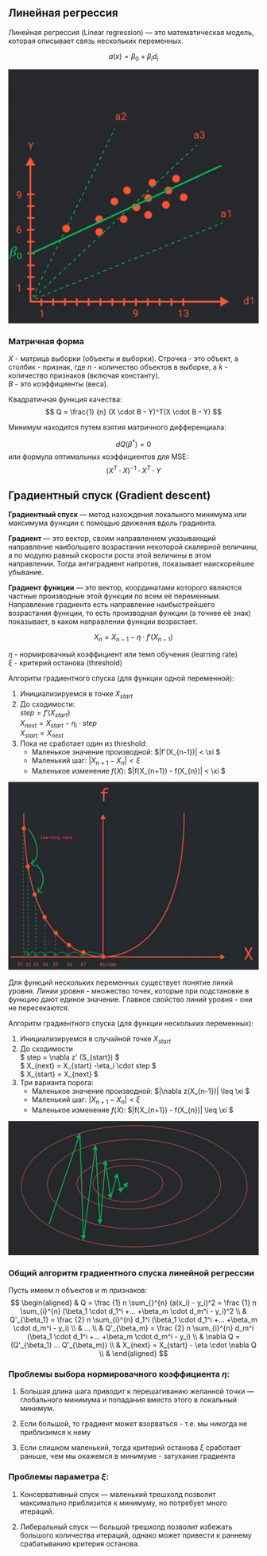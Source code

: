 ## Линейная регрессия

Линейная регрессия (Linear regression) — это математическая модель, которая описывает связь нескольких переменных.

$$
a(x) = \beta_0 + \beta_i d_i
$$

![img.png](img/img05.png)

### Матричная форма

$X$ - матрица выборки (объекты и выборки). Строчка - это объект, а столбик - признак, где $n$ - количество объектов в
выборке, а $k$ - количество признаков (включая константу).  
$B$ - это коэффициенты (веса).

Квадратичная функция качества:
$$
Q = \frac{1} {n} (X \cdot B - Y)^T(X \cdot B - Y)
$$

Минимум находится путем взятия матричного дифференциала:

$$
dQ(\beta^*) = 0
$$
или формула оптимальных коэффициентов для MSE:
$$
(X^T \cdot X)^{-1} \cdot X^T \cdot Y
$$

## Градиентный спуск (Gradient descent)

**Градиентный спуск** — метод нахождения локального минимума или максимума функции с помощью движения вдоль градиента.

**Градиент** — это вектор, своим направлением указывающий направление наибольшего возрастания некоторой скалярной
величины, а по модулю равный скорости роста этой величины в этом направлении. Тогда антиградиент напротив, показывает
наискорейшее убывание.

**Градиент функции** — это вектор, координатами которого являются частные производные этой функции по всем её
переменным.
Направление градиента есть направление наибыстрейшего возрастания функции, то есть производная функции (а точнее её
знак) показывает, в каком направлении функции возрастает.

$$
X_n = X_{n-1} - \eta \cdot f'(X_{n-1})
$$

$\eta$ - нормировачный коэффициент или темп обучения (learning rate)   
$\xi$ - критерий останова (threshold)

Алгоритм градиентного спуска (для функции одной переменной):

1. Инициализируемся в точке $X_{start}$
2. До сходимости:  
   $step = f'(X_{start})$  
   $X_{next} = X_{start} -\eta_i \cdot step$  
   $X_{start} = X_{next}$
3. Пока не сработает один из threshold:
    - Маленькое значение производной: $|f'(X_{n-1})| < \xi $
    - Маленький шаг: $|X_{n+1} - X_{n}| < \xi$
    - Маленькое изменение $f(X)$: $|f(X_{n+1}) - f(X_{n})| < \xi $

![img.png](img/img06.png)

Для функций нескольких переменных существует понятие линий уровня. _Линии уровня_ - множество точек, которые при
подстановке в функцию дают единое значение. Главное свойство линий уровня - они не пересекаются.

Алгоритм градиентного спуска (для функции нескольких переменных):

1. Инициализируемся в случайной точке $X_{start}$
2. До сходимости  
   $ step = \nabla z' (S_{start}) $  
   $ X_{next} = X_{start} -\eta_i \cdot step $  
   $ X_{start} = X_{next} $
3. Три варианта порога:
    - Маленькое значение производной: $|\nabla z(X_{n-1})| \leq \xi $
    - Маленький шаг: $|X_{n+1} - X_{n}| < \xi$
    - Маленькое изменение $f(X)$: $|f(X_{n+1}) - f(X_{n})| \leq \xi $

![img.png](img/img07.png)

### Общий алгоритм градиентного спуска линейной регрессии

Пусть имеем n объектов и m признаков:  
$$
\begin{aligned} &
Q = \frac {1} n \sum_{}^{n} (a(x_i) - y_i)^2 = \frac {1} n \sum_{i}^{n} (\beta_1 \cdot d_1^i +... +\beta_m \cdot d_m^i - y_i)^2 \\ &
Q'_{\beta_1} = \frac {2} n \sum_{i}^{n} d_1^i (\beta_1 \cdot d_1^i +... +\beta_m \cdot d_m^i - y_i) \\ &
... \\ &
Q'_{\beta_m} = \frac {2} n \sum_{i}^{n} d_m^i (\beta_1 \cdot d_1^i +... +\beta_m \cdot d_m^i - y_i) \\ &
\nabla Q = (Q'_{\beta_1} ... Q'_{\beta_m}) \\ &
X_{next} = X_{start} - \eta \cdot \nabla Q \\ &
\end{aligned}
$$

### Проблемы выбора нормировачного коэффициента $\eta$:

1. Большая длина шага приводит к перешагиванию желанной точки — глобального минимума и попадания вместо этого в
   локальный минимум.

2. Если большой, то градиент может взорваться - т.е. мы никогда не приблизимся к нему

3. Если слишком маленький, тогда критерий останова $\xi$ сработает раньше, чем мы окажемся в минимуме - затухание
   градиента

### Проблемы параметра $\xi$:

1. Консервативный спуск — маленький трешхолд позволит максимально приблизится к минимуму, но потребует много итераций.

2. Либеральный спуск — большой трешхолд позволит избежать большого количества итераций, однако может привести к раннему
   срабатыванию критерия останова.


